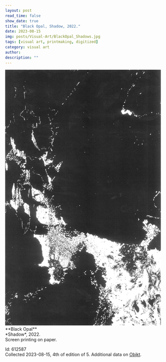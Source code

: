 ```yaml
---
layout: post
read_time: false
show_date: true
title: "Black Opal, Shadow, 2022."
date: 2023-08-15
img: posts/Visual-Art/BlackOpal_Shadows.jpg
tags: [visual art, printmaking, digitized]
category: visual art
author: 
description: ""
---
```


<img src='./assets/img/posts/Visual-Art/BlackOpal_Shadows.jpg'>

<br>
**Black Opal**
<br>*Shadow*, 2022.
<br>Screen printing on paper.

 <div class="page-separator"></div>

Id: 612587
<br>Collected 2023-08-15, 4th of edition of 5. Additional data on [Objkt](https://objkt.com/tokens/hicetnunc/612587).
